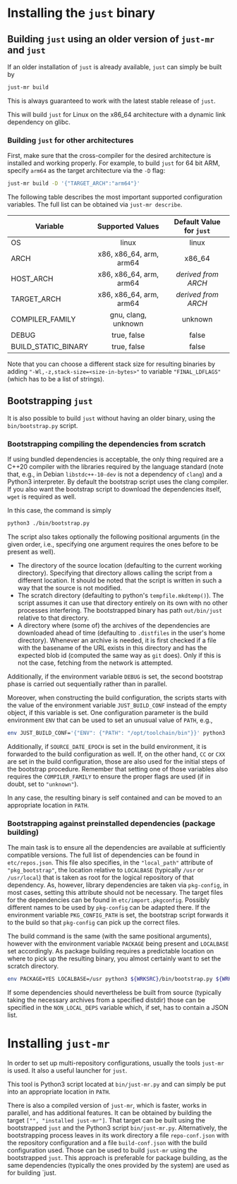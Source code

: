 # Installing the `just` binary

## Building `just` using an older version of `just-mr` and `just`

If an older installation of `just` is already available, `just`
can simply be built by
```sh
just-mr build
```
This is always guaranteed to work with the latest stable release of `just`.

This will build `just` for Linux on the x86_64 architecture with a dynamic link
dependency on glibc.

### Building `just` for other architectures

First, make sure that the cross-compiler for the desired architecture is
installed and working properly. For example, to build `just` for 64 bit ARM,
specify `arm64` as the target architecture via the `-D` flag:

```sh
just-mr build -D '{"TARGET_ARCH":"arm64"}'
```

The following table describes the most important supported configuration
variables. The full list can be obtained via `just-mr describe`.

|Variable|Supported Values|Default Value for `just`|
|-|:-:|:-:|
| OS | linux | linux |
| ARCH | x86, x86_64, arm, arm64 | x86_64 |
| HOST_ARCH | x86, x86_64, arm, arm64 | *derived from ARCH* |
| TARGET_ARCH | x86, x86_64, arm, arm64 | *derived from ARCH* |
| COMPILER_FAMILY | gnu, clang, unknown | unknown |
| DEBUG | true, false | false |
| BUILD_STATIC_BINARY | true, false | false |

Note that you can choose a different stack size for resulting binaries by
adding `"-Wl,-z,stack-size=<size-in-bytes>"` to variable `"FINAL_LDFLAGS"`
(which has to be a list of strings).

## Bootstrapping `just`

It is also possible to build `just` without having an older binary,
using the `bin/bootstrap.py` script.

### Bootstrapping compiling the dependencies from scratch

If using bundled dependencies is acceptable, the only thing required
are a C++20 compiler with the libraries required by the language
standard (note that, e.g., in Debian `libstdc++-10-dev` is not a
dependency of `clang`) and a Python3 interpreter. By default the bootstrap
script uses the clang compiler. If you also want the bootstrap script to
download the dependencies itself, `wget` is required as well.

In this case, the command is simply
```sh
python3 ./bin/bootstrap.py
```

The script also takes optionally the following positional arguments (in
the given order, i.e., specifying one argument requires the ones
before to be present as well).
- The directory of the source location (defaulting to the current
  working directory). Specifying that directory allows calling the
  script from a different location. It should be noted that the
  script is written in such a way that the source is not modified.
- The scratch directory (defaulting to python's `tempfile.mkdtemp()`).
  The script assumes it can use that directory entirely on its own
  with no other processes interfering. The bootstrapped binary has
  path `out/bin/just` relative to that directory.
- A directory where (some of) the archives of the dependencies
  are downloaded ahead of time (defaulting to `.distfiles` in the
  user's home directory). Whenever an archive is needed, it is
  first checked if a file with the basename of the URL exists in
  this directory and has the expected blob id (computed the same
  way as `git` does). Only if this is not the case, fetching from
  the network is attempted.

Additionally, if the environment variable `DEBUG` is set, the second
bootstrap phase is carried out sequentially rather than in parallel.

Moreover, when constructing the build configuration, the scripts
starts with the value of the environment variable `JUST_BUILD_CONF` instead
of the empty object, if this variable is set. One configuration parameter
is the build environment `ENV` that can be used to set an unusual
value of `PATH`, e.g.,
``` sh
env JUST_BUILD_CONF='{"ENV": {"PATH": "/opt/toolchain/bin"}}' python3 ./bin/bootstrap.py
```
Additionally, if `SOURCE_DATE_EPOCH` is set in the build environment, it
is forwarded to the build configuration as well. If, on the other hand,
`CC` or `CXX` are set in the build configuration, those are also used
for the initial steps of the bootstrap procedure. Remember that setting
one of those variables also requires the `COMPILER_FAMILY` to
ensure the proper flags are used (if in doubt, set to `"unknown"`).

In any case, the resulting binary is self contained and can be moved
to an appropriate location in `PATH`.

### Bootstrapping against preinstalled dependencies (package building)

The main task is to ensure all the dependencies are available at
sufficiently compatible versions. The full list of dependencies
can be found in `etc/repos.json`. This file also specifies, in
the `"local_path"` attribute of `"pkg_bootstrap"`, the location
relative to `LOCALBASE` (typically `/usr` or `/usr/local`) that is
taken as root for the logical repository of that dependency. As,
however, library dependencies are taken via `pkg-config`, in most
cases, setting this attribute should not be necessary. The target
files for the dependencies can be found in `etc/import.pkgconfig`.
Possibly different names to be used by `pkg-config` can be adapted
there. If the environment variable `PKG_CONFIG_PATH` is set, the
bootstrap script forwards it to the build so that `pkg-config` can
pick up the correct files.

The build command is the same (with the same positional arguments),
however with the environment variable `PACKAGE` being present
and `LOCALBASE` set accordingly. As package building requires a
predictable location on where to pick up the resulting binary, you
almost certainly want to set the scratch directory.

```sh
env PACKAGE=YES LOCALBASE=/usr python3 ${WRKSRC}/bin/bootstrap.py ${WRKSRC} ${WRKDIR}/just-work
```

If some dependencies should nevertheless be built from source (typically
taking the necessary archives from a specified distdir) those can be
specified in the `NON_LOCAL_DEPS` variable which, if set, has to contain
a JSON list.

# Installing `just-mr`

In order to set up multi-repository configurations, usually the tools `just-mr`
is used. It also a useful launcher for `just`.

This tool is Python3 script located at `bin/just-mr.py` and can simply be put
into an appropriate location in `PATH`.

There is also a compiled version of `just-mr`, which is faster,
works in parallel, and has additional features. It can be obtained
by building the target `["", "installed just-mr"]`. That target
can be built using the bootstrapped `just` and the Python3 script
`bin/just-mr.py`. Alternatively, the bootstrapping process leaves
in its work directory a file `repo-conf.json` with the repository
configuration and a file `build-conf.json` with the build configuration
used. Those can be used to build `just-mr` using the bootstrapped
`just`. This approach is preferable for package building, as the
same dependencies (typically the ones provided by the system) are
used as for building `just.
